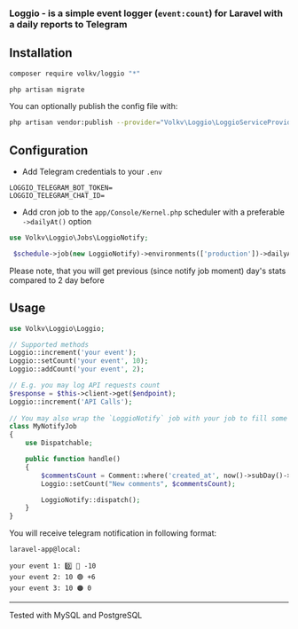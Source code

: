### Loggio - is a simple event logger (`event:count`) for Laravel with a daily reports to Telegram

## Installation

```bash
composer require volkv/loggio "*"
```

```bash
php artisan migrate
````

You can optionally publish the config file with:

```bash
php artisan vendor:publish --provider="Volkv\Loggio\LoggioServiceProvider"
```

## Configuration

* Add Telegram credentials to your `.env`

```dotenv
LOGGIO_TELEGRAM_BOT_TOKEN=
LOGGIO_TELEGRAM_CHAT_ID=
```

* Add cron job to the `app/Console/Kernel.php`  scheduler with a preferable `->dailyAt()` option

```php
use Volkv\Loggio\Jobs\LoggioNotify;

 $schedule->job(new LoggioNotify)->environments(['production'])->dailyAt('6:30');
 ``` 
Please note, that you will get previous (since notify job moment) day's stats compared to 2 day before
## Usage

```php
use Volkv\Loggio\Loggio;

// Supported methods
Loggio::increment('your event');
Loggio::setCount('your event', 10);
Loggio::addCount('your event', 2);

// E.g. you may log API requests count
$response = $this->client->get($endpoint);
Loggio::increment('API Calls');
       
// You may also wrap the `LoggioNotify` job with your job to fill some daily data right before notification is sent
class MyNotifyJob
{
    use Dispatchable;

    public function handle()
    {
        $commentsCount = Comment::where('created_at', now()->subDay()->format('Y-m-d'))->count();
        Loggio::setCount("New comments", $commentsCount);

        LoggioNotify::dispatch();
    }
}
```
You will receive telegram notification in following format:
```
laravel-app@local: 

your event 1: 0️⃣ 🔴 -10
your event 2: 10 🟢 +6
your event 3: 10 🟠 0
```

---
Tested with MySQL and PostgreSQL
